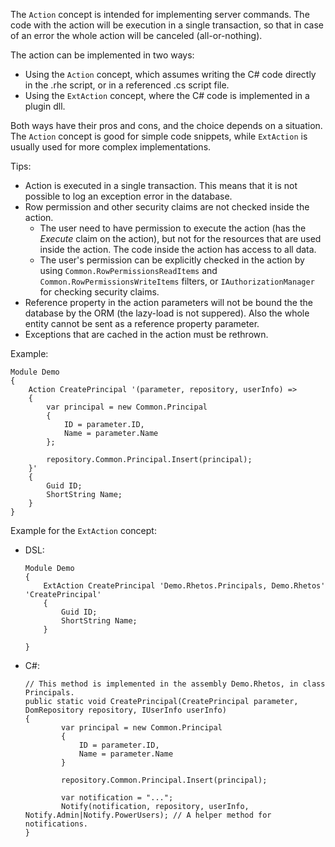 The `Action` concept is intended for implementing server commands. The code with the action will be execution in a single transaction, so that in case of an error the whole action will be canceled (all-or-nothing).

The action can be implemented in two ways:

* Using the `Action` concept, which assumes writing the C# code directly in the .rhe script, or in a referenced .cs script file.
* Using the `ExtAction` concept, where the C# code is implemented in a plugin dll.

Both ways have their pros and cons, and the choice depends on a situation. The `Action` concept is good for simple code snippets, while `ExtAction` is usually used for more complex implementations.

Tips:

* Action is executed in a single transaction. This means that it is not possible to log an exception error in the database.
* Row permission and other security claims are not checked inside the action.
    - The user need to have permission to execute the action (has the *Execute* claim on the action),
      but not for the resources that are used inside the action. The code inside the action has access to all data.
    - The user's permission can be explicitly checked in the action by using `Common.RowPermissionsReadItems`
      and `Common.RowPermissionsWriteItems` filters, or `IAuthorizationManager` for checking security claims.
* Reference property in the action parameters will not be bound the the database by the ORM (the lazy-load is not suppered).
  Also the whole entity cannot be sent as a reference property parameter.
* Exceptions that are cached in the action must be rethrown.

Example:

```
Module Demo
{
    Action CreatePrincipal '(parameter, repository, userInfo) =>
    {
        var principal = new Common.Principal
        {
            ID = parameter.ID,
            Name = parameter.Name
        };
        
        repository.Common.Principal.Insert(principal);
    }'
    {
        Guid ID;
        ShortString Name;
    }
}
```

Example for the `ExtAction` concept:

* DSL:

    ```
    Module Demo
    {
        ExtAction CreatePrincipal 'Demo.Rhetos.Principals, Demo.Rhetos' 'CreatePrincipal'
        {
            Guid ID;
            ShortString Name;
        }
        
    }
    ```

* C#:

    ```
    // This method is implemented in the assembly Demo.Rhetos, in class Principals.
    public static void CreatePrincipal(CreatePrincipal parameter, DomRepository repository, IUserInfo userInfo)
    {
            var principal = new Common.Principal
            {
                ID = parameter.ID,
                Name = parameter.Name
            }

            repository.Common.Principal.Insert(principal);

            var notification = "...";
            Notify(notification, repository, userInfo, Notify.Admin|Notify.PowerUsers); // A helper method for notifications.
    }
    ```
